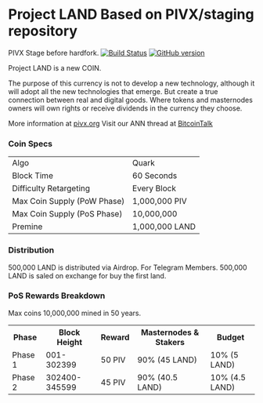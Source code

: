 Project LAND Based on PIVX/staging repository
=====================================

PIVX Stage before hardfork.
[![Build Status](https://travis-ci.org/PIVX-Project/PIVX.svg?branch=master)](https://travis-ci.org/PIVX-Project/PIVX) [![GitHub version](https://badge.fury.io/gh/PIVX-Project%2FPIVX.svg)](https://badge.fury.io/gh/PIVX-Project%2FPIVX)

Project LAND is a new COIN. 

The purpose of this currency is not to develop a new technology, although it will adopt all the new technologies that emerge. But create a true connection between real and digital goods. Where tokens and masternodes owners will own rights or receive dividends in the currency they choose.

More information at [pivx.org](http://www.pivx.org) Visit our ANN thread at [BitcoinTalk](http://www.bitcointalk.org/index.php?topic=1262920)

### Coin Specs
<table>
<tr><td>Algo</td><td>Quark</td></tr>
<tr><td>Block Time</td><td>60 Seconds</td></tr>
<tr><td>Difficulty Retargeting</td><td>Every Block</td></tr>
<tr><td>Max Coin Supply (PoW Phase)</td><td>1,000,000 PIV</td></tr>
<tr><td>Max Coin Supply (PoS Phase)</td><td>10,000,000</td></tr>
<tr><td>Premine</td><td>1,000,000 LAND</td></tr>
</table>


### Distribution


500,000 LAND is distributed via Airdrop. For Telegram Members.
500,000 LAND is saled on exchange for buy the first land.


### PoS Rewards Breakdown

Max coins 10,000,000 mined in 50 years.
<table>
<th>Phase</th><th>Block Height</th><th>Reward</th><th>Masternodes & Stakers</th><th>Budget</th>
<tr><td>Phase 1</td><td>001-302399</td><td>50 PIV</td><td>90% (45 LAND)</td><td>10% (5 LAND)</td></tr>
<tr><td>Phase 2</td><td>302400-345599</td><td>45 PIV</td><td>90% (40.5 LAND)</td><td>10% (4.5 LAND)</td></tr>

</table>
